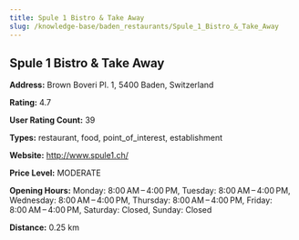 ```yaml
---
title: Spule 1 Bistro & Take Away
slug: /knowledge-base/baden_restaurants/Spule_1_Bistro_&_Take_Away
---
```


## Spule 1 Bistro & Take Away

**Address:** Brown Boveri Pl. 1, 5400 Baden, Switzerland

**Rating:** 4.7

**User Rating Count:** 39

**Types:** restaurant, food, point_of_interest, establishment

**Website:** http://www.spule1.ch/

**Price Level:** MODERATE

**Opening Hours:** Monday: 8:00 AM – 4:00 PM, Tuesday: 8:00 AM – 4:00 PM, Wednesday: 8:00 AM – 4:00 PM, Thursday: 8:00 AM – 4:00 PM, Friday: 8:00 AM – 4:00 PM, Saturday: Closed, Sunday: Closed

**Distance:** 0.25 km